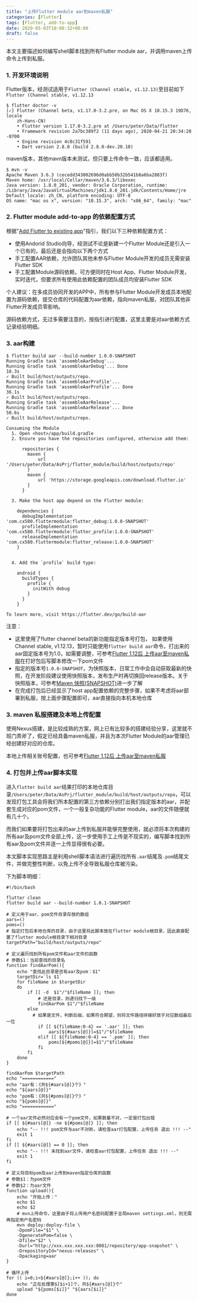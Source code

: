 ```yaml
---
title: "上传Flutter module aar到maven私服"
categories: [Flutter]
tags: [Flutter, add-to-app]
date: 2020-05-03T10:08:32+08:00
draft: false
---
```


本文主要描述如何编写shell脚本找到所有Flutter module aar，并调用maven上传命令上传到私服。

<!--more-->

### 1. 开发环境说明

Flutter版本，经测试适用于`Flutter (Channel stable, v1.12.13)`至目前如下`Flutter (Channel stable, v1.12.13`

```shell
$ flutter doctor -v
[✓] Flutter (Channel beta, v1.17.0-3.2.pre, on Mac OS X 10.15.3 19D76, locale
    zh-Hans-CN)
    • Flutter version 1.17.0-3.2.pre at /Users/peter/Data/flutter
    • Framework revision 2a7bc389f2 (11 days ago), 2020-04-21 20:34:20 -0700
    • Engine revision 4c8c31f591
    • Dart version 2.8.0 (build 2.8.0-dev.20.10)
```

maven版本，其他mavn版本未测试，但只要上传命令一致，应该都适用。

```shell
$ mvn -v
Apache Maven 3.6.3 (cecedd343002696d0abb50b32b541b8a6ba2883f)
Maven home: /usr/local/Cellar/maven/3.6.3/libexec
Java version: 1.8.0_201, vendor: Oracle Corporation, runtime: /Library/Java/JavaVirtualMachines/jdk1.8.0_201.jdk/Contents/Home/jre
Default locale: zh_CN, platform encoding: UTF-8
OS name: "mac os x", version: "10.15.3", arch: "x86_64", family: "mac"
```

### 2. Flutter module add-to-app 的依赖配置方式

根据"[Add Flutter to existing app](https://flutter.dev/docs/development/add-to-app)"指引，我们以下三种依赖配置方式：

* 使用Andorid Studio向导，经测试不论是新建一个Flutter Module还是引入一个已有的，最后还是会指向以下两个方式
* 手工配置AAR依赖，允许团队其他未参与Flutter Module开发的成员无需安装Flutter SDK
* 手工配置Module源码依赖，可方便同时在Host App、Flutter Module开发，实时迭代，但要求所有使用此依赖配置的团队成员均安装Flutter SDK

个人建议：在多成员协同开发的APP中，所有参与Flutter Module开发成员本地配置为源码依赖，提交仓库的代码配置为aar依赖，指向maven私服，对团队其他非Flutter开发成员零影响。

源码依赖方式，无过多需要注意的，按指引进行配置，这里主要是对aar依赖方式记录经验明细。

### 3. aar构建

```shell
$ flutter build aar --build-number 1.0.0-SNAPSHOT
Running Gradle task 'assembleAarDebug'...                               
Running Gradle task 'assembleAarDebug'... Done                     18.3s
✓ Built build/host/outputs/repo.
Running Gradle task 'assembleAarProfile'...                             
Running Gradle task 'assembleAarProfile'... Done                   36.1s
✓ Built build/host/outputs/repo.
Running Gradle task 'assembleAarRelease'...                             
Running Gradle task 'assembleAarRelease'... Done                   50.6s
✓ Built build/host/outputs/repo.

Consuming the Module
  1. Open <host>/app/build.gradle
  2. Ensure you have the repositories configured, otherwise add them:

      repositories {
        maven {
            url '/Users/peter/Data/AsPrj/flutter_module/build/host/outputs/repo'
        }
        maven {
            url 'https://storage.googleapis.com/download.flutter.io'
        }
      }

  3. Make the host app depend on the Flutter module:

    dependencies {
      debugImplementation 'com.cx580.fluttermodule:flutter_debug:1.0.0-SNAPSHOT'
      profileImplementation 'com.cx580.fluttermodule:flutter_profile:1.0.0-SNAPSHOT'
      releaseImplementation 'com.cx580.fluttermodule:flutter_release:1.0.0-SNAPSHOT'
    }


  4. Add the `profile` build type:

    android {
      buildTypes {
        profile {
          initWith debug
        }
      }
    }

To learn more, visit https://flutter.dev/go/build-aar
```

注意：

* 这里使用了flutter channel beta的新功能指定版本号打包， 如果使用Channel stable, v1.12.13，暂时只能使用`flutter build aar`命令，打出来的aar固定版本号为1.0，如需要调整，可参考[Flutter 1.12后 上传aar至maven私服](https://juejin.im/post/5e3c0ad351882549087d90b5)在打好包后写脚本修改一下pom文件
* 指定的版本号`1.0.0-SNAPSHOT`，为快照版本，日常工作中会自动获取最新的快照，在开发阶段建议使用快照版本，发布生产时再切换回release版本。关于快照版本，可参考[Maven 快照(SNAPSHOT)](https://www.runoob.com/maven/maven-snapshots.html)进一步了解
* 在完成打包后已经显示了host app配置依赖的完整步骤，如果不考虑将aar部署到私服，按上面步骤配置即可，aar直接指向本机本地仓库

### 3. maven 私服搭建及本地上传配置

使用Nexus搭建，是比较成熟的方案，网上已有比较多的搭建经验分享，这里就不班门弄斧了，假定已经具备maven私服，并且为本次Flutter Module的aar管理已经创建好对应的仓库。

本地上传相关账号配置，也可参考[Flutter 1.12后 上传aar至maven私服](https://juejin.im/post/5e3c0ad351882549087d90b5)

### 4. 打包并上传aar脚本实现

进入`flutter build aar`结果打印的本地仓库目录`/Users/peter/Data/AsPrj/flutter_module/build/host/outputs/repo`，可以发现打包工具会将我们所本配置的第三方依赖分别打出我们指定版本的aar，并配套生成对应的pom文件，一个一般复杂功能的Flutter module，aar的文件随便就有几十个。

而我们如果要将打包出来的aar上传到私服并能够完整使用，就必须将本次构建的所有aar及pom文件全部上传，这一步使用手工上传是不现实的，编写脚本找到所有aar及pom文件并逐一上传显得很有必要。

本文脚本实现思路主是利用shell脚本语法进行遍历找所有`.aar`结尾及`.pom`结尾文件，并做完整性判断，以免上传不全导致私服仓库被污染。

下为脚本明细：

```shell
#!/bin/bash

flutter clean
flutter build aar --build-number 1.0.1-SNAPSHOT

# 定义用于aar、pom文件目录存放的数组
aars=()
poms=()
# 指定打包后本地仓库的目录，由于这里将此脚本放在flutter module根目录，因此直接配置了flutter module根目录下相对目录
targetPath="build/host/outputs/repo"

# 定义遍历找到所有pom文件和aar文件的函数
# 参数$1：当前查找的目录名
function findAarPom(){
	echo "查找此目录是否有aar及pom：$1"
	targetDir=`ls $1`
	for fileName in $targetDir
	do
		if [[ -d  $1"/"$fileName ]]; then
			# 还是目录，则递归找下一级
			findAarPom $1"/"$fileName
		else
		  # 如果是文件，判断后缀，如果符合期望，则将文件路径拼接好放于对应数组最后一位
			if [[ ${fileName:0-4} == '.aar' ]]; then
				aars[${#aars[@]}]=$1"/"$fileName
			elif [[ ${fileName:0-4} == '.pom' ]]; then
				poms[${#poms[@]}]=$1"/"$fileName
			fi
		fi
	done
}

findAarPom $targetPath
echo "============"
echo "aar有：《共${#aars[@]}个》"
echo "${aars[@]}"
echo "pom有：《共${#poms[@]}个》"
echo "${poms[@]}"
echo "============"

# 一个aar文件必然对应会有一个pom文件，如果数量不对，一定是打包出错
if [[ ${#aars[@]} -ne ${#poms[@]} ]]; then
	echo "-- !!! pom文件与aar不对称，请检查aar打包配置，上传任务 退出 !!! --"
    exit 1
fi
if [[ ${#aars[@]} == 0 ]]; then
	echo "-- !!! 未找到aar文件，请检查aar打包配置，上传任务 退出 !!! --"
    exit 1
fi

# 定义将目标pom及aar上传到maven指定仓库的函数
# 参数$1：为pom文件
# 参数$2：为aar文件
function upload(){
	echo "开始上传："
	echo $1
	echo $2
	# mvn上传命令，这里由于将上传用户名密码配置于全局maven settings.xml，则无需再指定用户名密码
	mvn deploy:deploy-file \
	-DpomFile="$1" \
	-DgeneratePom=false \
	-Dfile="$2" \
	-Durl="http://xxx.xxx.xxx.xxx:8081/repository/app-snapshot" \
	-DrepositoryId="nexus-releases" \
	-Dpackaging=aar
}

# 循环上传
for (( i=0;i<${#aars[@]};i++ )); do
    echo "正在处理第$[$i+1]个，共${#aars[@]}个"
    upload "${poms[$i]}" "${aars[$i]}"
done
```







